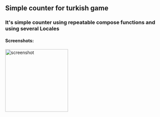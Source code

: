 ## Simple counter for turkish game

### It's simple counter using repeatable compose functions and using several Locales

#### Screenshots:

<div style="display: flex; gap: 10px; flex-wrap: wrap;">
  <img src = "https://github.com/user-attachments/assets/a5bbb792-bfe2-4ba1-a6da-a7cb9be5d0d8" width="200" style="height:auto" alt="screenshot"/>
</div>
